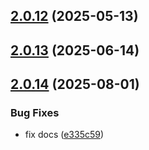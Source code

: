 ## [2.0.12](https://github.com/huggydigital/huggy-datepicker/compare/v1.2.0...v2.0.12) (2025-05-13)
## [2.0.13](https://github.com/HuggyDigital/huggy-datepicker/pull/12/commits/0f9e85d175cbdb61ebd7e7e521c5cd44432cc42e) (2025-06-14)
## [2.0.14](https://github.com/HuggyDigital/huggy-datepicker/compare/PAN-6162...PAN-6210) (2025-08-01)

### Bug Fixes

* fix docs ([e335c59](https://github.com/huggydigital/huggy-datepicker/commit/e335c591c580423fdca8c96d294d2b431e55b385))



